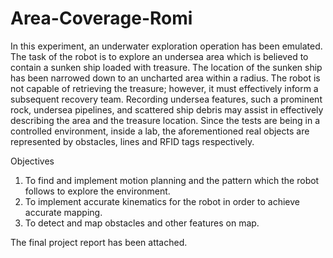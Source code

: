 # Area-Coverage-Romi
In this experiment, an underwater exploration operation has been emulated. The task of the robot is to explore an undersea area which is believed to contain a sunken ship loaded with treasure. The location of the sunken ship has been narrowed down to an uncharted area within a radius. The robot is not capable of retrieving the treasure; however, it must effectively inform a subsequent recovery team. Recording undersea features, such a prominent rock, undersea pipelines, and scattered ship debris may assist in effectively describing the area and the treasure location. Since the tests are being in a controlled environment, inside a lab, the aforementioned real objects are represented by obstacles, lines and RFID tags respectively.

Objectives
1) To find and implement motion planning and the pattern which the robot follows to explore the environment.
2) To implement accurate kinematics for the robot in order to achieve accurate mapping.
3) To detect and map obstacles and other features on map.

The final project report has been attached.
